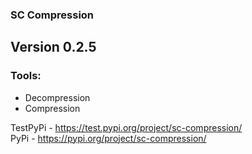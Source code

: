 ### SC Compression

Version 0.2.5
-

### Tools:
- Decompression
- Compression

TestPyPi - https://test.pypi.org/project/sc-compression/ <br>
PyPi - https://pypi.org/project/sc-compression/
